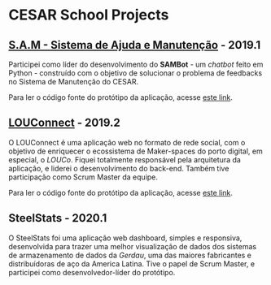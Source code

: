 # CESAR School Projects

## [S.A.M - Sistema de Ajuda e Manutenção](https://www.behance.net/gallery/86415293/SAM-Sistema-de-Ajuda-e-Manutencao) - 2019.1
Participei como líder do desenvolvimento do **SAMBot** - um _chatbot_ feito em Python - construído com o objetivo de solucionar o problema de feedbacks no Sistema de Manutenção do CESAR.

Para ler o código fonte do protótipo da aplicação, acesse [este link](https://github.com/Dowsley/sambot-slack).

## [LOUConnect](https://sites.google.com/cesar.school/louconnect/home) - 2019.2
O LOUConnect é uma aplicação web no formato de rede social, com o objetivo de enriquecer o ecossistema de Maker-spaces do porto digital, em especial, o _LOUCo_. Fiquei totalmente responsável pela arquitetura da aplicação, e liderei o desenvolvimento do back-end. Também tive participação como Scrum Master da equipe.

Para ler o código fonte do protótipo da aplicação, acesse [este link](https://github.com/Dowsley/LOUConnect).

## SteelStats - 2020.1
O SteelStats foi uma aplicação web dashboard, simples e responsiva, desenvolvida para trazer uma melhor visualização de dados dos sistemas de armazenamento de dados da _Gerdau_, uma das maiores fabricantes e distribuídoras de aço da America Latina. Tive o papel de Scrum Master, e participei como desenvolvedor-líder do protótipo.
